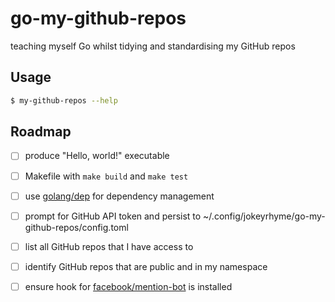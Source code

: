 # go-my-github-repos

teaching myself Go whilst tidying and standardising my GitHub repos


## Usage

```sh
$ my-github-repos --help
```


## Roadmap

- [ ] produce "Hello, world!" executable

- [ ] Makefile with `make build` and `make test`

- [ ] use [golang/dep](https://github.com/golang/dep) for dependency management

- [ ] prompt for GitHub API token and persist to ~/.config/jokeyrhyme/go-my-github-repos/config.toml

- [ ] list all GitHub repos that I have access to

- [ ] identify GitHub repos that are public and in my namespace

- [ ] ensure hook for [facebook/mention-bot](https://github.com/facebook/mention-bot) is installed
